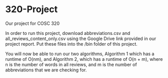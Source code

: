 # 320-Project
Our project for COSC 320

In order to run this project, download abbreviations.csv and all_reviews_content_only.csv using the Google Drive link provided in our project report. Put these files into the /bin folder of this project.

You will now be able to run our two algorithms, Algorithm 1 which has a runtime of O(nm), and Algorithm 2, which has a runtime of O(n + m), where n is the number of words in all reviews, and m is the number of abbreviations that we are checking for.

